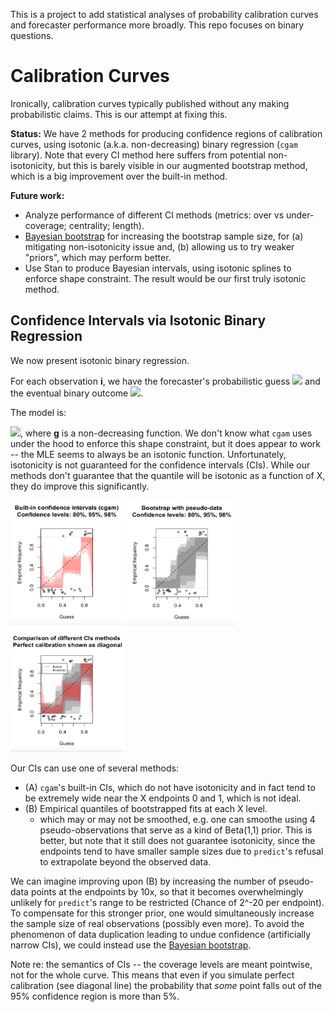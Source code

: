 This is a project to add statistical analyses of probability calibration curves and forecaster performance more broadly. This repo focuses on binary questions.

# Calibration Curves

Ironically, calibration curves typically published without any
making probabilistic claims. This is our attempt at fixing this.

**Status:** We have 2 methods for producing confidence regions of
calibration curves, using isotonic (a.k.a. non-decreasing) binary
regression (`cgam` library). Note that every CI method here suffers
from potential non-isotonicity, but this is barely visible in our
augmented bootstrap method, which is a big improvement over the built-in method.

**Future work:**
- Analyze performance of different CI methods
(metrics: over vs under-coverage; centrality; length).
- [Bayesian
bootstrap](https://www.sumsar.net/blog/2015/04/the-non-parametric-bootstrap-as-a-bayesian-model/)
for increasing the bootstrap sample size, for (a) mitigating non-isotonicity
issue and, (b) allowing us to try weaker "priors", which may perform better.
- Use Stan to produce Bayesian intervals, using isotonic
splines to enforce shape constraint. The result would be our first
truly isotonic method.

<!-- [Testing Probability Calibrations
Andreas Bloechlinger](https://www.efmaefm.org/0EFMAMEETINGS/EFMA%20ANNUAL%20MEETINGS/2006-Madrid/papers/147279_full.pdf) -->

## Confidence Intervals via Isotonic Binary Regression

We now present isotonic binary regression.

For each observation **i**, we have the forecaster's probabilistic
guess <img
src="https://latex.codecogs.com/png.image?\dpi{110}&space;\bg_black&space;X_i\in%20[0,1]">
 and the eventual binary outcome <img
src="https://latex.codecogs.com/png.image?\dpi{110}&space;\bg_black&space;Y_i\in%20\{0,1\}">.

The model is:

<img
src="https://latex.codecogs.com/png.image?\dpi{110}&space;\bg_black&space;Y_i%20\sim%20Bernoulli(g(X_i))">,
where **g** is a non-decreasing function. We don't know what `cgam`
uses under the hood to enforce this shape constraint, but it does
appear to work -- the MLE seems to always be an isotonic function.  Unfortunately, isotonicity is not guaranteed for
the confidence intervals (CIs).  While our methods don't guarantee that the quantile will be
isotonic as a function of X, they do improve this significantly.

<img
src="https://github.com/gusl/CalibrationCurves/blob/main/builtin.png" width=180 height=200>
<img
src="https://github.com/gusl/CalibrationCurves/blob/main/boot_pseudo.png" width=180 height=200>
<img
src="https://github.com/gusl/CalibrationCurves/blob/main/compared.png" width=180 height=200>

Our CIs can use one of several methods:
- (A) `cgam`'s built-in CIs, which do not have isotonicity and in fact
  tend to be extremely wide near the X endpoints 0 and 1, which is not ideal.
- (B) Empirical quantiles of bootstrapped fits at each X level.
  - which may or may not be smoothed, e.g. one can smoothe using 4 pseudo-observations
    that serve as a kind of Beta(1,1) prior. This is better, but note that it still does
    not guarantee isotonicity, since the endpoints tend to have
    smaller sample sizes due to `predict`'s refusal to
    extrapolate beyond the observed data.
	
We can imagine improving upon (B) by increasing the number of
pseudo-data points at the endpoints by 10x, so that it becomes overwhelmingly
unlikely for `predict`'s range to be restricted (Chance of 2^-20 per endpoint). To compensate for
this stronger prior, one would
simultaneously increase the sample size of real observations (possibly even
more). To avoid the phenomenon of data duplication leading to
undue confidence (artificially narrow CIs), we could instead use the
[Bayesian
bootstrap](https://www.sumsar.net/blog/2015/04/the-non-parametric-bootstrap-as-a-bayesian-model/).

<!-- But maybe a more interesting question is how well the bootstrap
distribution approximates posterior distributions. -->

Note re: the semantics of CIs -- the coverage levels are meant
pointwise, not for the whole curve. This means that even if you simulate perfect
calibration (see diagonal line) the
probability that *some* point falls out of the 95% confidence region
is more than 5%.

